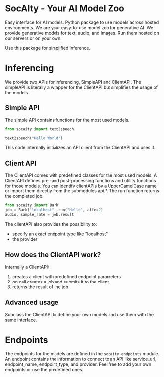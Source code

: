 # SocAIty - Your AI Model Zoo
Easy interface for AI models. Python package to use models across hosted environments. 
We are your easy-to-use model zoo for generative AI.
We provide generative models for text, audio, and images. Run them hosted on our servers or on your own.

Use this package for simplified inference.

# Inferencing
We provide two APIs for inferencing, SimpleAPI and ClientAPI.
The simpleAPI is literally a wrapper for the ClientAPI but simplifies the usage of the models.

## Simple API
The simple API contains functions for the most used models.

```python
from socaity import text2speech

text2speech("Hello World")
```

This code internally initializes an API client from the ClientAPI and uses it.


## Client API

The ClientAPI comes with predefined classes for the most used models.
A ClientAPI defines pre -and post-processing functions and utility functions for those models.
You can identify clientAPIs by a UpperCamelCase name or import them directly from the submodules api.*.
The run function returns the completed job.

```python
from socaity import Bark
job = Bark("localhost").run("Hello", affe=2) 
audio, sample_rate = job.result
```
The clientAPI also provides the possibility to:
- specify an exact endpoint type like "localhost"
- the provider

## How does the ClientAPI work?
Internally a ClientAPI:
1. creates a client with predefined endpoint parameters
2. on call creates a job and submits it to the client
3. returns the result of the job


## Advanced usage

Subclass the ClientAPI to define your own models and use them with the same interface.


# Endpoints

The endpoints for the models are defined in the `socaity.endpoints` module.
An endpoint contains the information to connect to an API like service_url, endpoint_name, endpoint_type, and provider.
Feel free to add your own endpoints or use the predefined ones.

